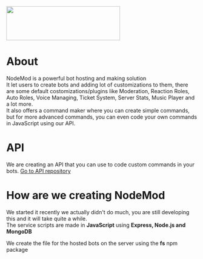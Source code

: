 <img src="https://o.remove.bg/downloads/7c24e650-631f-4a1a-8d70-f34ff5da7abb/Nodemod__1_-removebg-preview.png" width="300" height="90">

# About
NodeMod is a powerful bot hosting and making solution<br>
It let users to create bots and adding lot of customizations to them, there are some default costomizations/plugins like Moderation, Reaction Roles, Auto Roles, Voice Managing, Ticket System, Server Stats, Music Player and a lot more.<br>
It also offers a command maker where you can create simple commands, but for more advanced commands, you can even code your own commands in JavaScript using our API.

# API
We are creating an API that you can use to code custom commands in your bots.
[Go to API repository](https://github.com/NodeMod/NodeMod-API)

# How are we creating NodeMod

We started it recently we actually didn't do much, you are still developing this and it will take quite a while.<br>
The service scripts are made in **JavaScript** using **Express, Node.js and MongoDB**

We create the file for the hosted bots on the server using the **fs** npm package
